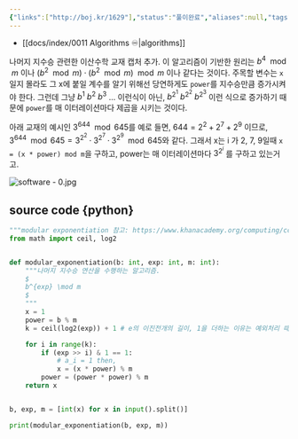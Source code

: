 ```yaml
---
{"links":["http://boj.kr/1629"],"status":"풀이완료","aliases":null,"tags":["algo","math","modular","divide_and_conquer"],"description":null,"title":"1629 곱셈","created":"2023-08-15T22:56:34","updated":"2024-12-31T18:09:33","dg-publish":true,"permalink":"/docs/algorithms/1629 곱셈/","dgPassFrontmatter":true}
---
```



- [[docs/index/0011 Algorithms ♾️\|algorithms]]  

나머지 지수승 관련한 이산수학 교재 캡처 추가. 이 알고리즘이 기반한 원리는 $b^4 \mod m$ 이나 $(b^2 \mod m) \cdot (b^2 \mod m) \mod m$ 이나 같다는 것이다. 주목할 변수는 `x`일지 몰라도 그 x에 붙일 계수를 알기 위해선 당연하게도 `power`를 지수승만큼 증가시켜야 한다. 그런데 그냥 $b^1$ $b^2$ $b^3$ ... 이런식이 아닌, $b^{2^1}$ $b^{2^2}$ $b^{2^3}$ 이런 식으로 증가하기 때문에 `power`를 매 이터레이션마다 제곱을 시키는 것이다.

아래 교재의 예시인 $3^{644} \mod 645$를 예로 들면, $644 = 2^2 + 2^7 + 2^9$ 이므로, $3^644 \mod 645 = 3^{2^{2}} \cdot 3^{2^{7}} \cdot 3^{2^{9}} \mod 645$와 같다. 그래서 x는 i 가 2, 7, 9일때 `x = (x * power) mod m`을 구하고, power는 매 이터레이션마다 $3^{2^{i}}$ 를 구하고 있는거고.

![software - 0.jpg](/img/user/docs/assets/software%20-%200.jpg)

## source code {python}

```python
"""modular exponentiation 참고: https://www.khanacademy.org/computing/computer-science/cryptography/modarithmetic/a/modular-exponentiation"""
from math import ceil, log2


def modular_exponentiation(b: int, exp: int, m: int):
    """나머지 지수승 연산을 수행하는 알고리즘.
    $
    b^{exp} \mod m
    $
    """
    x = 1
    power = b % m
    k = ceil(log2(exp)) + 1 # e의 이진전개의 길이, 1을 더하는 이유는 예외처리 때문이다. 2의 지수승을 e에 넣어보고 풀면 결과가 이상하다. 왜냐하면 아래 for문의 if문을 하나도 통과하지 않기 때문이지.

    for i in range(k):
        if (exp >> i) & 1 == 1:
            # a_i = 1 then,
            x = (x * power) % m
        power = (power * power) % m
    return x


b, exp, m = [int(x) for x in input().split()]

print(modular_exponentiation(b, exp, m))
```
